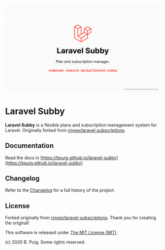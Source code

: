 <img src="art/socialcard.png" alt="Social Card of Laravel Subby">

# Laravel Subby

**Laravel Subby** is a flexible plans and subscription management system for Laravel.
Originally forked from [rinvex/laravel-subscriptions](https://github.com/rinvex/laravel-subscriptions).
## Documentation

Read the docs in [https://bpuig.github.io/laravel-subby](https://bpuig.github.io/laravel-subby)

## Changelog<a name="changelog"></a>

Refer to the [Changelog](https://bpuig.github.io/laravel-subby/CHANGELOG.md) for a full history of the project.

## License<a name="license"></a>
Forked originally from [rinvex/laravel-subscriptions](https://github.com/rinvex/laravel-subscriptions). Thank you for creating the original!

This software is released under [The MIT License (MIT)](LICENSE).

(c) 2020 B. Puig, Some rights reserved.
